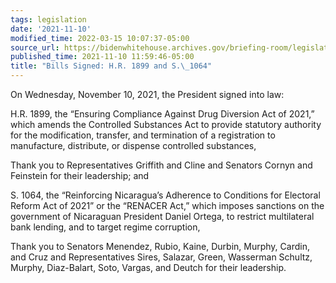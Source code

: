 ```yaml
---
tags: legislation
date: '2021-11-10'
modified_time: 2022-03-15 10:07:37-05:00
source_url: https://bidenwhitehouse.archives.gov/briefing-room/legislation/2021/11/10/bills-signed-h-r-1899-and-s-1064/
published_time: 2021-11-10 11:59:46-05:00
title: "Bills Signed: H.R. 1899 and S.\_1064"
---
```

 
  
On Wednesday, November 10, 2021, the President signed into law:  
  
H.R. 1899, the “Ensuring Compliance Against Drug Diversion Act of 2021,”
which amends the Controlled Substances Act to provide statutory
authority for the modification, transfer, and termination of a
registration to manufacture, distribute, or dispense controlled
substances,  
  
Thank you to Representatives Griffith and Cline and Senators Cornyn and
Feinstein for their leadership; and   
  
S. 1064, the “Reinforcing Nicaragua’s Adherence to Conditions for
Electoral Reform Act of 2021” or the “RENACER Act,” which imposes
sanctions on the government of Nicaraguan President Daniel Ortega, to
restrict multilateral bank lending, and to target regime corruption,  
  
Thank you to Senators Menendez, Rubio, Kaine, Durbin, Murphy, Cardin,
and Cruz and Representatives Sires, Salazar, Green, Wasserman Schultz,
Murphy, Diaz-Balart, Soto, Vargas, and Deutch for their leadership.
